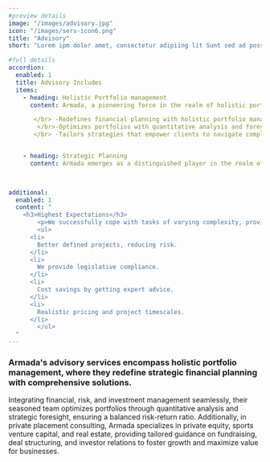 ```yaml
---
#preview details
image: "/images/advisory.jpg"
icon: "/images/serv-icon6.png"
title: "Advisory"
short: "Lorem ipm dolor amet, consectetur adipiing lit Sunt sed ad possimus ils magnam maores."

#full details
accordion:
  enabled: 1
  title: Advisory Includes
  items:
    - heading: Holistic Portfolio management 
      content: Armada, a pioneering force in the realm of holistic portfolio management, redefines the landscape of strategic financial planning. With an unwavering commitment to delivering comprehensive solutions, Armada seamlessly integrates financial, risk, and investment management into a unified approach. The company's seasoned team of experts employs a meticulous blend of quantitative analysis and strategic foresight to optimize and diversify portfolios, ensuring a harmonious balance between risk and return. Armada's holistic portfolio management extends beyond traditional financial metrics, taking into account individual client goals, market dynamics, and a forward-looking perspective on emerging trends. Through personalized strategies, continuous monitoring, and agile adjustments, Armada empowers clients to navigate the complexities of the financial landscape with confidence. The company's commitment to a holistic approach not only maximizes returns but also cultivates a resilient and adaptable financial ecosystem for sustained success. With Armada at the helm, clients embark on a journey of financial empowerment and strategic wealth creation.

       </br> -Redefines financial planning with holistic portfolio management
        </br>-Optimizes portfolios with quantitative analysis and foresight, ensuring a balanced risk-return ratio.
       </br> -Tailors strategies that empower clients to navigate complexities confidently


    - heading: Strategic Planning
      content: Armada emerges as a distinguished player in the realm of private placement consulting, specializing in the dynamic arenas of private equity, sports venture capital, and real estate. With an astute understanding of the intricacies inherent in these sectors, Armada provides unparalleled guidance to clients seeking strategic investments and capital placement. The company's expertise in private equity ensures that businesses receive tailored advice on fundraising, deal structuring, and investor relations, fostering growth and maximizing value. In the realm of sports venture capital, Armada brings a unique perspective, leveraging its insights into the ever-evolving sports industry to identify and capitalize on investment opportunities. Additionally, in the realm of real estate, Armada navigates the complexities of property investment, development, and management, guiding clients toward lucrative ventures. Armada's commitment to excellence and client-centric approach positions it as a trusted partner for those looking to navigate the intricate landscape of private placement in these high-stakes industries, ensuring strategic success and sustainable growth.

   

additional:
  enabled: 1
  content: "
    <h3>Highest Expectations</h3>
		<p>We successfully cope with tasks of varying complexity, provide longterm guarantees and regularly master new technologies. Our portfolio includes <span style='text-decoration: underline;'>dozens of successfully</span> completed projects of houses of different stores, with high–quality finishes and good repairs.</p>
		<ul>
      <li>
        Better defined projects, reducing risk.
      </li>
      <li>
        We provide legislative compliance.
      </li>
      <li>
        Cost savings by getting expert advice.
      </li>
      <li>
        Realistic pricing and project timescales.
      </li>
		</ul>
  "
---
```


### Armada's advisory services encompass holistic portfolio management, where they redefine strategic financial planning with comprehensive solutions.

Integrating financial, risk, and investment management seamlessly, their seasoned team optimizes portfolios through quantitative analysis and strategic foresight, ensuring a balanced risk-return ratio. Additionally, in private placement consulting, Armada specializes in private equity, sports venture capital, and real estate, providing tailored guidance on fundraising, deal structuring, and investor relations to foster growth and maximize value for businesses.


